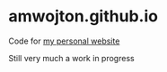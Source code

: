 # amwojton.github.io
Code for [my personal website](https://amwojton.dev)

Still very much a work in progress
